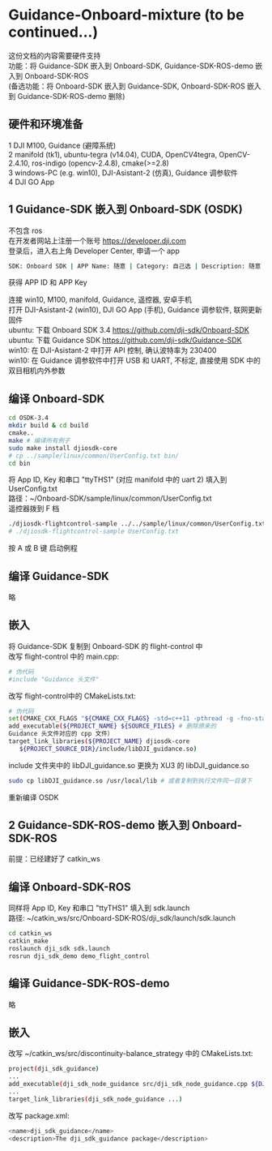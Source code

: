 # Guidance-Onboard-mixture (to be continued...)
这份文档的内容需要硬件支持  
功能：将 Guidance-SDK 嵌入到 Onboard-SDK, Guidance-SDK-ROS-demo 嵌入到 Onboard-SDK-ROS  
(备选功能：将 Onboard-SDK 嵌入到 Guidance-SDK, Onboard-SDK-ROS 嵌入到 Guidance-SDK-ROS-demo 删除)  
## 硬件和环境准备
1 DJI M100, Guidance (避障系统)  
2 manifold (tk1), ubuntu-tegra (v14.04), CUDA, OpenCV4tegra, OpenCV-2.4.10, ros-indigo (opencv-2.4.8), cmake(>=2.8)  
3 windows-PC (e.g. win10), DJI-Asistant-2 (仿真), Guidance 调参软件  
4 DJI GO App  
## 1 Guidance-SDK 嵌入到 Onboard-SDK (OSDK)
不包含 ros  
在开发者网站上注册一个账号 https://developer.dji.com  
登录后，进入右上角 Developer Center, 申请一个 app  
```Bash
SDK: Onboard SDK | APP Name: 随意 | Category: 自己选 | Description: 随意
```
获得 APP ID 和 APP Key  

连接 win10, M100, manifold, Guidance, 遥控器, 安卓手机  
打开 DJI-Asistant-2 (win10), DJI GO App (手机), Guidance 调参软件, 联网更新固件  
ubuntu: 下载 Onboard SDK 3.4 https://github.com/dji-sdk/Onboard-SDK  
ubuntu: 下载 Guidance SDK https://github.com/dji-sdk/Guidance-SDK  
win10: 在 DJI-Asistant-2 中打开 API 控制, 确认波特率为 230400  
win10: 在 Guidance 调参软件中打开 USB 和 UART, 不标定, 直接使用 SDK 中的双目相机内外参数    
## 编译 Onboard-SDK 
```Bash
cd OSDK-3.4
mkdir build & cd build
cmake..
make # 编译所有例子
sudo make install djiosdk-core
# cp ../sample/linux/common/UserConfig.txt bin/
cd bin
```
将 App ID, Key 和串口 "ttyTHS1" (对应 manifold 中的 uart 2) 填入到 UserConfig.txt  
路径：~/Onboard-SDK/sample/linux/common/UserConfig.txt  
遥控器拨到 F 档  
```Bash
./djiosdk-flightcontrol-sample ../../sample/linux/common/UserConfig.txt
# ./djiosdk-flightcontrol-sample UserConfig.txt
```
按 A 或 B 键 启动例程  
## 编译 Guidance-SDK
略  
## 嵌入
将 Guidance-SDK 复制到 Onboard-SDK 的 flight-control 中  
改写 flight-control 中的 main.cpp:  
```Bash
# 伪代码
#include "Guidance 头文件"
```
改写 flight-control中的 CMakeLists.txt:  
```Bash
# 伪代码
set(CMAKE_CXX_FLAGS "${CMAKE_CXX_FLAGS} -std=c++11 -pthread -g -fno-stack-protector -O0")
add_executable(${PROJECT_NAME} ${SOURCE_FILES} # 删除原来的
Guidance 头文件对应的 cpp 文件）
target_link_libraries(${PROJECT_NAME} djiosdk-core  
   ${PROJECT_SOURCE_DIR}/include/libDJI_guidance.so)
```
include 文件夹中的 libDJI_guidance.so 更换为 XU3 的 libDJI_guidance.so  
```Bash
sudo cp libDJI_guidance.so /usr/local/lib # 或者复制到执行文件同一目录下
```
重新编译 OSDK  
## 2 Guidance-SDK-ROS-demo 嵌入到 Onboard-SDK-ROS
前提：已经建好了 catkin_ws  
## 编译 Onboard-SDK-ROS
同样将 App ID, Key 和串口 "ttyTHS1" 填入到 sdk.launch  
路径: ~/catkin_ws/src/Onboard-SDK-ROS/dji_sdk/launch/sdk.launch  
```Bash
cd catkin_ws
catkin_make
roslaunch dji_sdk sdk.launch
rosrun dji_sdk_demo demo_flight_control
```
## 编译 Guidance-SDK-ROS-demo
略
## 嵌入
改写 ~/catkin_ws/src/discontinuity-balance_strategy 中的 CMakeLists.txt:  
```Bash
project(dji_sdk_guidance)
...
add_executable(dji_sdk_node_guidance src/dji_sdk_node_guidance.cpp ${DJI_SDK_LIB_SOURCES})
...
target_link_libraries(dji_sdk_node_guidance ...)
```
改写 package.xml: 
```Bash
<name>dji_sdk_guidance</name>
<description>The dji_sdk_guidance package</description>
```
